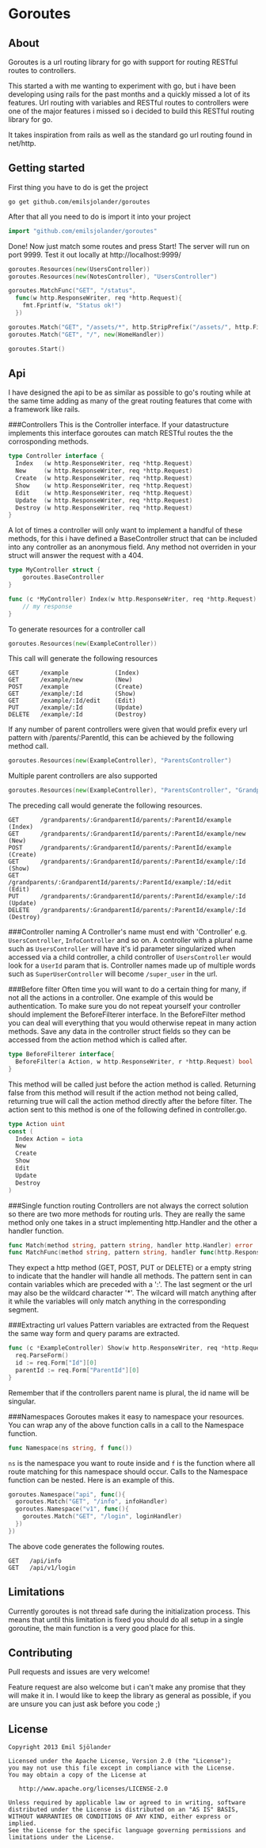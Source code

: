 Goroutes
=========

About
-----
Goroutes is a url routing library for go with support for routing RESTful routes to controllers.

This started a with me wanting to experiment with go, but i have been developing using rails for the past months and a quickly missed a lot of its features. Url routing with variables and RESTful routes to controllers were one of the major features i missed so i decided to build this RESTful routing library for go.

It takes inspiration from rails as well as the standard go url routing found in net/http.


Getting started
---------------
First thing you have to do is get the project
```shell
go get github.com/emilsjolander/goroutes
```

After that all you need to do is import it into your project
```go
import "github.com/emilsjolander/goroutes"
```

Done! Now just match some routes and press Start!
The server will run on port 9999. Test it out locally at http://localhost:9999/
```go
goroutes.Resources(new(UsersController))
goroutes.Resources(new(NotesController), "UsersController")

goroutes.MatchFunc("GET", "/status", 
  func(w http.ResponseWriter, req *http.Request){
    fmt.Fprintf(w, "Status ok!")
  })

goroutes.Match("GET", "/assets/*", http.StripPrefix("/assets/", http.FileServer(http.Dir("assets"))))
goroutes.Match("GET", "/", new(HomeHandler))

goroutes.Start()
```


Api
---
I have designed the api to be as similar as possible to go's routing while at the same time adding as many of the great routing features that come with a framework like rails.

###Controllers
This is the Controller interface. If your datastructure implements this interface goroutes can match RESTful routes the the corrosponding methods.
```go
type Controller interface {
  Index   (w http.ResponseWriter, req *http.Request)
  New     (w http.ResponseWriter, req *http.Request)
  Create  (w http.ResponseWriter, req *http.Request)
  Show    (w http.ResponseWriter, req *http.Request)
  Edit    (w http.ResponseWriter, req *http.Request)
  Update  (w http.ResponseWriter, req *http.Request)
  Destroy (w http.ResponseWriter, req *http.Request)
}
```

A lot of times a controller will only want to implement a handful of these methods, for this i have defined a BaseController struct that can be included into any controller as an anonymous field. Any method not overriden in your struct will answer the request with a 404.
```go
type MyController struct {
    goroutes.BaseController
}

func (c *MyController) Index(w http.ResponseWriter, req *http.Request) {
    // my response
}
```

To generate resources for a controller call
```go
goroutes.Resources(new(ExampleController))
```
This call will generate the following resources
```text
GET      /example             (Index)    
GET      /example/new         (New)
POST     /example             (Create)
GET      /example/:Id         (Show)
GET      /example/:Id/edit    (Edit)
PUT      /example/:Id         (Update)
DELETE   /example/:Id         (Destroy)
```

If any number of parent controllers were given that would prefix every url pattern with /parents/:ParentId, this can be achieved by the following method call.
```go
goroutes.Resources(new(ExampleController), "ParentsController")
```

Multiple parent controllers are also supported
```go
goroutes.Resources(new(ExampleController), "ParentsController", "GrandparentsController")
```

The preceding call would generate the following resources.
```text
GET      /grandparents/:GrandparentId/parents/:ParentId/example             (Index)    
GET      /grandparents/:GrandparentId/parents/:ParentId/example/new         (New)
POST     /grandparents/:GrandparentId/parents/:ParentId/example             (Create)
GET      /grandparents/:GrandparentId/parents/:ParentId/example/:Id         (Show)
GET      /grandparents/:GrandparentId/parents/:ParentId/example/:Id/edit    (Edit)
PUT      /grandparents/:GrandparentId/parents/:ParentId/example/:Id         (Update)
DELETE   /grandparents/:GrandparentId/parents/:ParentId/example/:Id         (Destroy)
``` 

###Controller naming
A Controller's name must end with 'Controller' e.g. `UsersController`, `InfoController` and so on. A controller with a plural name such as `UsersController` will have it's id parameter singularized when accessed via a child controller, a child controller of `UsersController` would look for a `UserId` param that is. Controller names made up of multiple words such as `SuperUserController` will become `/super_user` in the url.

###Before filter
Often time you will want to do a certain thing for many, if not all the actions in a controller. One example of this would be authentication. To make sure you do not repeat yourself your controller should implement the BeforeFilterer interface. In the BeforeFilter method you can deal will everything that you would otherwise repeat in many action methods. Save any data in the controller struct fields so they can be accessed from the action method which is called after.
```go
type BeforeFilterer interface{
  BeforeFilter(a Action, w http.ResponseWriter, r *http.Request) bool
}
```
This method will be called just before the action method is called. Returning false from this method will result if the action method not being called, returning true will call the action method directly after the before filter. The action sent to this method is one of the following defined in controller.go.
```go
type Action uint
const (
  Index Action = iota
  New
  Create
  Show
  Edit
  Update
  Destroy
)
```

###Single function routing
Controllers are not always the correct solution so there are two more methods for routing urls.
They are really the same method only one takes in a struct implementing http.Handler and the other a handler function.
```go
func Match(method string, pattern string, handler http.Handler) error
func MatchFunc(method string, pattern string, handler func(http.ResponseWriter, *http.Request)) error 
```

They expect a http method (GET, POST, PUT or DELETE) or a empty string to indicate that the handler will handle all methods.
The pattern sent in can contain variables which are preceded with a ':'. The last segment or the url may also be the wildcard character '*'. The wilcard will match anything after it while the variables will only match anything in the corresponding segment.


###Extracting url values
Pattern variables are extracted from the Request the same way form and query params are extracted.
```go
func (c *ExampleController) Show(w http.ResponseWriter, req *http.Request) {
  req.ParseForm()
  id := req.Form["Id"][0]
  parentId := req.Form["ParentId"][0]
}
```
Remember that if the controllers parent name is plural, the id name will be singular.


###Namespaces
Goroutes makes it easy to namespace your resources. You can wrap any of the above function calls in a call to the Namespace function.
```go
func Namespace(ns string, f func())
```
`ns` is the namespace you want to route inside and `f` is the function where all route matching for this namespace should occur.
Calls to the Namespace function can be nested. Here is an example of this.
```go
goroutes.Namespace("api", func(){
  goroutes.Match("GET", "/info", infoHandler)
  goroutes.Namespace("v1", func(){
    goroutes.Match("GET", "/login", loginHandler)
  })
})
```
The above code generates the following routes.
```text
GET   /api/info
GET   /api/v1/login
```


Limitations
-----------
Currently goroutes is not thread safe during the initialization process. This means that until this limitation is fixed you should do all setup in a single goroutine, the main function is a very good place for this.


Contributing
------------
Pull requests and issues are very welcome!

Feature request are also welcome but i can't make any promise that they will make it in.
I would like to keep the library as general as possible, if you are unsure you can just ask before you code ;)


License
-------

    Copyright 2013 Emil Sjölander

    Licensed under the Apache License, Version 2.0 (the "License");
    you may not use this file except in compliance with the License.
    You may obtain a copy of the License at

       http://www.apache.org/licenses/LICENSE-2.0

    Unless required by applicable law or agreed to in writing, software
    distributed under the License is distributed on an "AS IS" BASIS,
    WITHOUT WARRANTIES OR CONDITIONS OF ANY KIND, either express or implied.
    See the License for the specific language governing permissions and
    limitations under the License.
